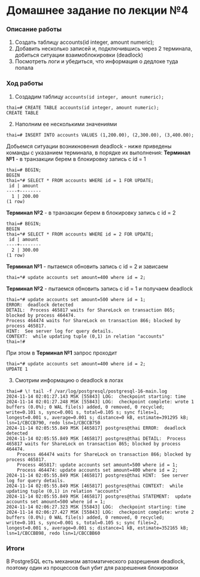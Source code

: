 # Домашнее задание по лекции №4

### Описание работы
1. Создать таблицу accounts(id integer, amount numeric);
2. Добавить несколько записей и, подключившись через 2 терминала, добиться ситуации взаимоблокировки (deadlock)
3. Посмотреть логи и убедиться, что информация о дедлоке туда попала

### Ход работы
1. Создадим таблицу `accounts(id integer, amount numeric);`
```
thai=# CREATE TABLE accounts(id integer, amount numeric);
CREATE TABLE
```

2. Наполним ее несколькими значениями
```
thai=# INSERT INTO accounts VALUES (1,200.00), (2,300.00), (3,400.00);
```

Добьемся ситуации возникновения deadlock - ниже приведены команды с указанием терминала, в порядке их выполнения:
**Терминал №1** - в транзакции берем в блокировку запись с id = 1
```
thai=# BEGIN;
BEGIN
thai=*# SELECT * FROM accounts WHERE id = 1 FOR UPDATE;
 id | amount
----+--------
  1 | 200.00
(1 row)
```

**Терминал №2** - в транзакции берем в блокировку запись с id = 2
```
thai=# BEGIN;
BEGIN
thai=*# SELECT * FROM accounts WHERE id = 2 FOR UPDATE;
 id | amount
----+--------
  2 | 300.00
(1 row)
```

**Терминал №1** - пытаемся обновить запись с id = 2 и зависаем
```
thai=*# update accounts set amount=400 where id = 2;

```

**Терминал №2** - пытаемся обновить запись с id = 1 и получаем deadlock
```
thai=*# update accounts set amount=500 where id = 1;
ERROR:  deadlock detected
DETAIL:  Process 465817 waits for ShareLock on transaction 865; blocked by process 464474.
Process 464474 waits for ShareLock on transaction 866; blocked by process 465817.
HINT:  See server log for query details.
CONTEXT:  while updating tuple (0,1) in relation "accounts"
thai=!#
```
При этом в **Терминал №1** запрос проходит
```
thai=*# update accounts set amount=400 where id = 2;
UPDATE 1
```

3. Смотрим информацию о deadlock в логах
```
thai=# \! tail -f /var/log/postgresql/postgresql-16-main.log
2024-11-14 02:01:27.143 MSK [55843] LOG:  checkpoint starting: time
2024-11-14 02:01:27.248 MSK [55843] LOG:  checkpoint complete: wrote 1 buffers (0.0%); 0 WAL file(s) added, 0 removed, 0 recycled; write=0.101 s, sync=0.001 s, total=0.105 s; sync files=1, longest=0.001 s, average=0.001 s; distance=0 kB, estimate=391295 kB; lsn=1/CBCCB790, redo lsn=1/CBCCB750
2024-11-14 02:05:55.849 MSK [465817] postgres@thai ERROR:  deadlock detected
2024-11-14 02:05:55.849 MSK [465817] postgres@thai DETAIL:  Process 465817 waits for ShareLock on transaction 865; blocked by process 464474.
	Process 464474 waits for ShareLock on transaction 866; blocked by process 465817.
	Process 465817: update accounts set amount=500 where id = 1;
	Process 464474: update accounts set amount=400 where id = 2;
2024-11-14 02:05:55.849 MSK [465817] postgres@thai HINT:  See server log for query details.
2024-11-14 02:05:55.849 MSK [465817] postgres@thai CONTEXT:  while updating tuple (0,1) in relation "accounts"
2024-11-14 02:05:55.849 MSK [465817] postgres@thai STATEMENT:  update accounts set amount=500 where id = 1;
2024-11-14 02:06:27.323 MSK [55843] LOG:  checkpoint starting: time
2024-11-14 02:06:27.427 MSK [55843] LOG:  checkpoint complete: wrote 2 buffers (0.0%); 0 WAL file(s) added, 0 removed, 0 recycled; write=0.101 s, sync=0.001 s, total=0.105 s; sync files=2, longest=0.001 s, average=0.001 s; distance=1 kB, estimate=352165 kB; lsn=1/CBCCBB98, redo lsn=1/CBCCBB60
```

### Итоги
В PostgreSQL есть механизм автоматического разрешения deadlock, поэтому один из процессов был убит для разрешения блокировки